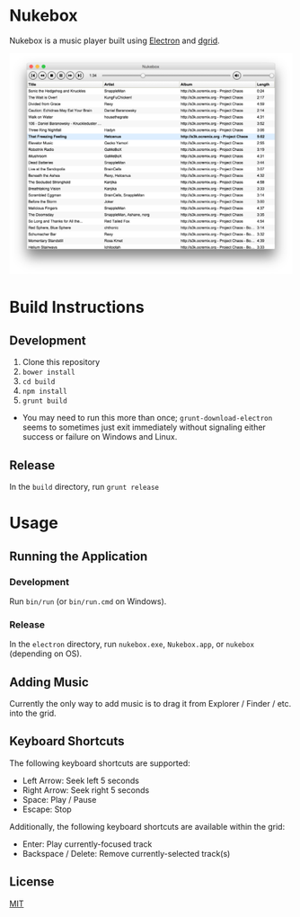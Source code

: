 # Nukebox

Nukebox is a music player built using [Electron](https://github.com/atom/electron/) and
[dgrid](http://dgrid.io/).

![nukebox](./nukebox.png)

# Build Instructions

## Development

1. Clone this repository
1. `bower install`
1. `cd build`
1. `npm install`
1. `grunt build`
  * You may need to run this more than once; `grunt-download-electron` seems to sometimes just
    exit immediately without signaling either success or failure on Windows and Linux.


## Release

In the `build` directory, run `grunt release`

# Usage

## Running the Application

### Development

Run `bin/run` (or `bin/run.cmd` on Windows).

### Release

In the `electron` directory, run `nukebox.exe`, `Nukebox.app`, or `nukebox` (depending on OS).

## Adding Music

Currently the only way to add music is to drag it from Explorer / Finder / etc. into the grid.

## Keyboard Shortcuts

The following keyboard shortcuts are supported:

* Left Arrow:  Seek left 5 seconds
* Right Arrow:  Seek right 5 seconds
* Space:  Play / Pause
* Escape:  Stop

Additionally, the following keyboard shortcuts are available within the grid:

* Enter:  Play currently-focused track
* Backspace / Delete:  Remove currently-selected track(s)

## License

[MIT](./LICENSE)
